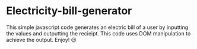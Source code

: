 # Electricity-bill-generator

This simple javascript code generates an electric bill of a user by inputting the values and outputting the recieipt.
This code uses DOM manipulation to achieve the output.
Enjoy! 😉 
